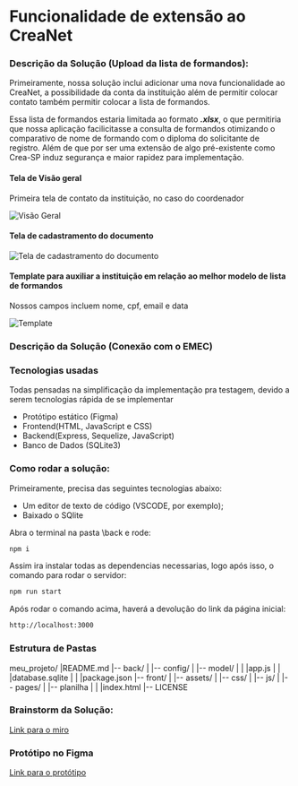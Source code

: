 # Funcionalidade de extensão ao CreaNet

### Descrição da Solução (Upload da lista de formandos):

Primeiramente, nossa solução inclui adicionar uma nova funcionalidade ao CreaNet, a possibilidade da conta da instituição além de permitir colocar contato também permitir colocar a lista de formandos.

Essa lista de formandos estaria limitada ao formato ***.xlsx***, o que permitiria que nossa aplicação facilicitasse a consulta de formandos otimizando o comparativo de nome de formando com o diploma do solicitante de registro. Além de que por ser uma extensão de algo pré-existente como Crea-SP induz segurança e maior rapidez para implementação.

#### Tela de Visão geral

Primeira tela de contato da instituição, no caso do coordenador

![Visão Geral]("../Crea-Hackathon/front/assets/visao-geral.PNG")

#### Tela de cadastramento do documento

![Tela de cadastramento do documento](../Crea-Hackathon/front/assets/cadastro-crea.PNG)


#### Template para auxiliar a instituição em relação ao melhor modelo de lista de formandos

Nossos campos incluem nome, cpf, email e data

![Template](../Crea-Hackathon/front/assets/template.PNG)

### Descrição da Solução (Conexão com o EMEC)



### Tecnologias usadas

Todas pensadas na simplificação da implementação pra testagem, devido a serem tecnologias rápida de se implementar

- Protótipo estático (Figma)
- Frontend(HTML, JavaScript e CSS)
- Backend(Express, Sequelize, JavaScript)
- Banco de Dados (SQLite3)

### Como rodar a solução:

Primeiramente, precisa das seguintes tecnologias abaixo:

- Um editor de texto de código (VSCODE, por exemplo);
- Baixado o SQlite

Abra o terminal na pasta \back e rode:

```bash
npm i
```

Assim ira instalar todas as dependencias necessarias, logo após isso, o comando para rodar
o servidor:

```bash
npm run start
```

Após rodar o comando acima, haverá a devolução do link da página inicial:

```bash
http://localhost:3000
```

### Estrutura de Pastas

meu_projeto/
|README.md
|-- back/
|    |-- config/
|    |-- model/
|    |   |app.js
|    |   |database.sqlite
|    |   |package.json
|-- front/
|    |-- assets/
|    |-- css/
|    |-- js/
|    |-- pages/
|    |-- planilha
|    |   |index.html
|-- LICENSE

### Brainstorm da Solução:

[Link para o miro](https://miro.com/welcomeonboard/dHNDclVPY1lKdGxtZEpTQmlnc3dVQ1VCa1VOMlR3OWtpdm9oWHBjRzZkNXpBQmFjcFhtWG9rSmIxbWRCT3gza3wzNDU4NzY0NTI0ODU2MDEyMDk0fDI=?share_link_id=59429647370)



### Protótipo no Figma

[Link para o protótipo](https://www.figma.com/file/BDm1HdEP3Upl9AQF3FSxZC/crea-hackathon?type=design&node-id=0%3A1&mode=design&t=nCZYSRFa7UJOM3yV-1)
